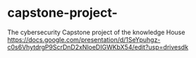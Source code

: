 # capstone-project-
The cybersecurity Capstone project of the knowledge House 
https://docs.google.com/presentation/d/1SeYpuhgz-c0s6VhytdrgP9ScrDnD2xNloeDIGWKbX54/edit?usp=drivesdk

